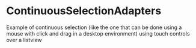 # ContinuousSelectionAdapters
Example of continuous selection (like the one that can be done using a mouse with click and drag in a desktop environment) using touch controls over a listview
